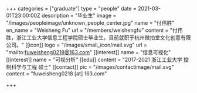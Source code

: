 +++
categories = ["graduate"]
type = "people"
date = 2021-03-01T23:00:00Z
description = "毕业生"
image = "/images/peopleimage/unknown_people_center.jpg"
name = "付伟胜"
en_name = "Weisheng Fu"
url = "/members/weishengfu"
content = "付伟胜，浙江工业大学信息工程学院硕士毕业生。目前就职于杭州微拍堂文化创意有限公司。"
[[icon]]
logo = "/images/small_icon/mail.svg"
url = "mailto:fuweisheng0218@163.com"
[[interest]]
name = "信息可视化"
[[interest]]
name = "可视分析"
[[edu]]
content = "2017-2021 浙江工业大学 控制科学与工程 硕士"
[[contact]]
pic = "/images/contactimage/mail.svg"
content = "fuweisheng0218 [at] 163.com"

+++